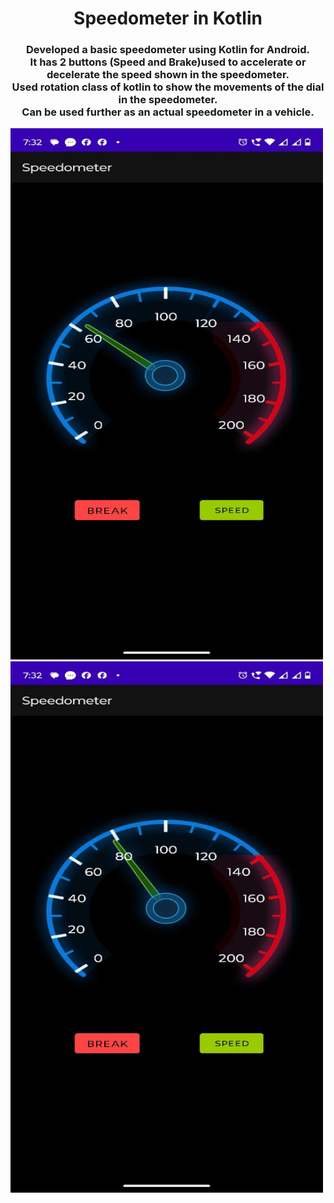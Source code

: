 <h1 align="center">Speedometer in Kotlin</h1>
<h3 align="center">﻿﻿Developed a basic speedometer using Kotlin for Android.<br/>
It has 2 buttons (Speed and Brake)used to accelerate or decelerate the speed shown in the speedometer.<br/>
Used rotation class of kotlin to show the movements of the dial in the speedometer.<br/>
Can be used further as an actual speedometer in a vehicle.<br/>
</h3>

<p align="left"> <img src="images/SPEED1.jpeg" alt="janardankeny" width="500" height="850">
<img src="images/SPEED2.jpeg" alt="janardankeny" width="500" height="850"></p>
